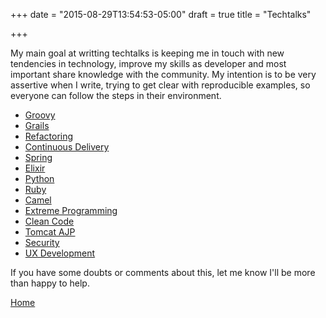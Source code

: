+++
date = "2015-08-29T13:54:53-05:00"
draft = true
title = "Techtalks"

+++

My main goal at writting techtalks is keeping me in touch with new tendencies in technology, improve my skills as developer and most important share knowledge with the community. My intention is to be very assertive when I write, trying to get clear with reproducible examples, so everyone can follow the steps in their environment.

* [Groovy](/techtalk/groovy)
* [Grails](/techtalk/grails)
* [Refactoring](/techtalk/refactoring)
* [Continuous Delivery](/techtalk/continuous_delivery)
* [Spring](/techtalk/spring)
* [Elixir](/techtalk/elixir)
* [Python](/techtalk/python)
* [Ruby](/techtalk/ruby)
* [Camel](/techtalk/camel)
* [Extreme Programming](/techtalk/extreme_programming)
* [Clean Code](/techtalk/clean_code)
* [Tomcat AJP](/techtalk/tomcat_domain)
* [Security](/techtalk/security)
* [UX Development](/techtalk/ux_development)

If you have some doubts or comments about this, let me know I'll be more than happy to help.

[Home](/)
